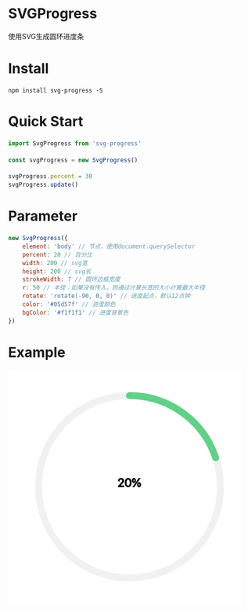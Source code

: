 # SVGProgress
使用SVG生成圆环进度条
# Install
```
npm install svg-progress -S
```
# Quick Start
```javascript
import SvgProgress from 'svg-progress'

const svgProgress = new SvgProgress()

svgProgress.percent = 30
svgProgress.update()
```
# Parameter
```javascript
new SvgProgress({
    element: 'body' // 节点，使用document.querySelector
    percent: 20 // 百分比
    width: 200 // svg宽
    height: 200 // svg长
    strokeWidth: 7 // 圆环边框宽度
    r: 50 // 半径：如果没有传入，则通过计算长宽的大小计算最大半径
    rotate: 'rotate(-90, 0, 0)' // 进度起点，默认12点钟
    color: '#05d57f' // 进度颜色
    bgColor: '#f1f1f1' // 进度背景色
})
```
# Example
<img src="./demo.jpg">